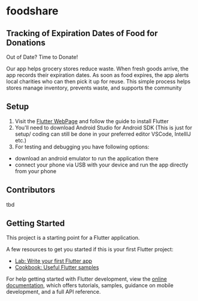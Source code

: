 # foodshare


## Tracking of Expiration Dates of Food for Donations
Out of Date? Time to Donate!

Our app helps grocery stores reduce waste. When fresh goods arrive, the app records their expiration dates. As soon as food expires, the app alerts local charities who can then pick it up for reuse. This simple process helps stores manage inventory, prevents waste, and supports the community

## Setup

1. Visit the [Flutter WebPage](https://docs.flutter.dev/get-started/install) and follow the guide to install Flutter
2. You'll need to download Android Studio for Android SDK (This is just for setup/ coding can still be done in your preferred editor VSCode, IntellIJ etc.)
3. For testing and debugging you have following options:
- download an android emulator to run the application there
- connect your phone via USB with your device and run the app directly from your phone

## Contributors

tbd

## Getting Started

This project is a starting point for a Flutter application.

A few resources to get you started if this is your first Flutter project:

- [Lab: Write your first Flutter app](https://docs.flutter.dev/get-started/codelab)
- [Cookbook: Useful Flutter samples](https://docs.flutter.dev/cookbook)

For help getting started with Flutter development, view the
[online documentation](https://docs.flutter.dev/), which offers tutorials,
samples, guidance on mobile development, and a full API reference.
